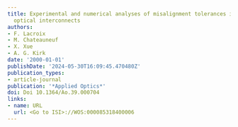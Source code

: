 ```yaml
---
title: Experimental and numerical analyses of misalignment tolerances in free-space
  optical interconnects
authors:
- F. Lacroix
- M. Chateauneuf
- X. Xue
- A. G. Kirk
date: '2000-01-01'
publishDate: '2024-05-30T16:09:45.470480Z'
publication_types:
- article-journal
publication: '*Applied Optics*'
doi: Doi 10.1364/Ao.39.000704
links:
- name: URL
  url: <Go to ISI>://WOS:000085318400006
---
```

